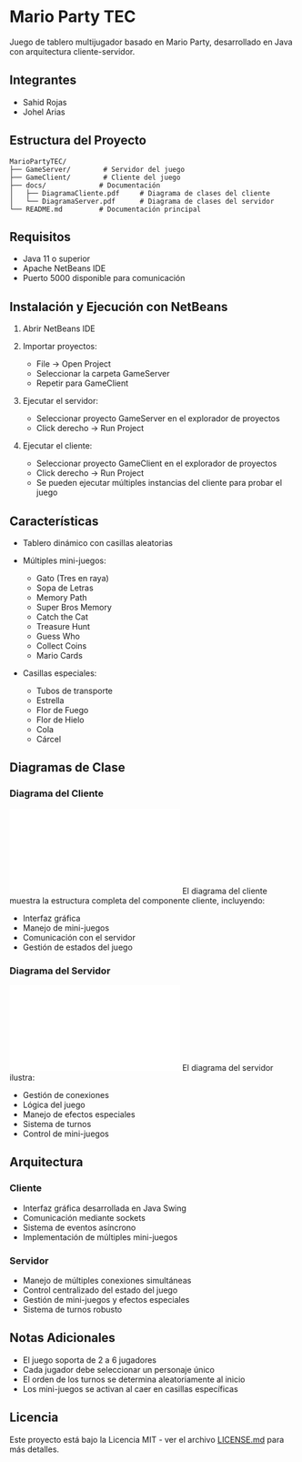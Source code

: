 # Mario Party TEC

Juego de tablero multijugador basado en Mario Party, desarrollado en Java con arquitectura cliente-servidor.

## Integrantes
- Sahid Rojas
- Johel Arias

## Estructura del Proyecto

```
MarioPartyTEC/
├── GameServer/        # Servidor del juego
├── GameClient/        # Cliente del juego
├── docs/             # Documentación
│   ├── DiagramaCliente.pdf     # Diagrama de clases del cliente
│   └── DiagramaServer.pdf      # Diagrama de clases del servidor
└── README.md         # Documentación principal
```

## Requisitos

- Java 11 o superior
- Apache NetBeans IDE
- Puerto 5000 disponible para comunicación

## Instalación y Ejecución con NetBeans

1. Abrir NetBeans IDE

2. Importar proyectos:
   - File -> Open Project
   - Seleccionar la carpeta GameServer
   - Repetir para GameClient

3. Ejecutar el servidor:
   - Seleccionar proyecto GameServer en el explorador de proyectos
   - Click derecho -> Run Project

4. Ejecutar el cliente:
   - Seleccionar proyecto GameClient en el explorador de proyectos
   - Click derecho -> Run Project
   - Se pueden ejecutar múltiples instancias del cliente para probar el juego

## Características

- Tablero dinámico con casillas aleatorias
- Múltiples mini-juegos:
  - Gato (Tres en raya)
  - Sopa de Letras
  - Memory Path
  - Super Bros Memory
  - Catch the Cat
  - Treasure Hunt
  - Guess Who
  - Collect Coins
  - Mario Cards

- Casillas especiales:
  - Tubos de transporte
  - Estrella
  - Flor de Fuego
  - Flor de Hielo
  - Cola
  - Cárcel

## Diagramas de Clase

### Diagrama del Cliente
![Diagrama del Cliente](docs/DiagramaCliente.pdf)
El diagrama del cliente muestra la estructura completa del componente cliente, incluyendo:
- Interfaz gráfica
- Manejo de mini-juegos
- Comunicación con el servidor
- Gestión de estados del juego

### Diagrama del Servidor
![Diagrama del Servidor](docs/DiagramaServer.pdf)
El diagrama del servidor ilustra:
- Gestión de conexiones
- Lógica del juego
- Manejo de efectos especiales
- Sistema de turnos
- Control de mini-juegos

## Arquitectura

### Cliente
- Interfaz gráfica desarrollada en Java Swing
- Comunicación mediante sockets
- Sistema de eventos asíncrono
- Implementación de múltiples mini-juegos

### Servidor
- Manejo de múltiples conexiones simultáneas
- Control centralizado del estado del juego
- Gestión de mini-juegos y efectos especiales
- Sistema de turnos robusto

## Notas Adicionales
- El juego soporta de 2 a 6 jugadores
- Cada jugador debe seleccionar un personaje único
- El orden de los turnos se determina aleatoriamente al inicio
- Los mini-juegos se activan al caer en casillas específicas

## Licencia

Este proyecto está bajo la Licencia MIT - ver el archivo [LICENSE.md](LICENSE.md) para más detalles.